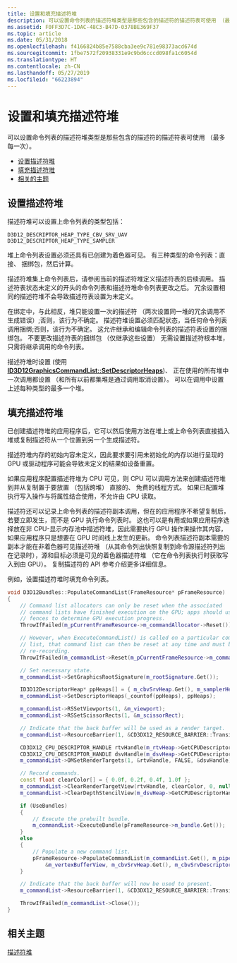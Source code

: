 ```yaml
---
title: 设置和填充描述符堆
description: 可以设置命令列表的描述符堆类型是那些包含的描述符的描述符表可使用 （最多每一次）。
ms.assetid: F0FF3D7C-1DAC-48C3-B47D-0378BE369F37
ms.topic: article
ms.date: 05/31/2018
ms.openlocfilehash: f4166824b85e7588cba3ee9c781e98373acd674d
ms.sourcegitcommit: 1fbe7572f20938331e9c9bd6cccd098fa1c6054d
ms.translationtype: HT
ms.contentlocale: zh-CN
ms.lasthandoff: 05/27/2019
ms.locfileid: "66223894"
---
```

# <a name="setting-and-populating-descriptor-heaps"></a>设置和填充描述符堆

可以设置命令列表的描述符堆类型是那些包含的描述符的描述符表可使用 （最多每一次）。

-   [设置描述符堆](#setting-and-populating-descriptor-heaps)
-   [填充描述符堆](#populating-descriptor-heaps)
-   [相关的主题](#related-topics)

## <a name="setting-descriptor-heaps"></a>设置描述符堆

描述符堆可以设置上命令列表的类型包括：

``` syntax
D3D12_DESCRIPTOR_HEAP_TYPE_CBV_SRV_UAV
D3D12_DESCRIPTOR_HEAP_TYPE_SAMPLER
```

堆上命令列表设置必须还具有已创建为着色器可见。 有三种类型的命令列表：直接、 捆绑包，然后计算。

描述符堆集上命令列表后，请参阅当前的描述符堆定义描述符表的后续调用。 描述符表状态未定义的开头的命令列表和描述符堆命令列表更改之后。 冗余设置相同的描述符堆不会导致描述符表设置为未定义。

在绑定中，与此相反，堆只能设置一次的描述符 （两次设置同一堆的冗余调用不生成错误）;否则，该行为不确定。 描述符堆设置必须匹配状态，当任何命令列表调用捆绑;否则，该行为不确定。 这允许继承和编辑命令列表的描述符表设置的捆绑包。 不要更改描述符表的捆绑包 （仅继承这些设置） 无需设置描述符根本堆，只需将继承调用的命令列表。

描述符堆时设置 (使用[ **ID3D12GraphicsCommandList::SetDescriptorHeaps**](/windows/desktop/api/d3d12/nf-d3d12-id3d12graphicscommandlist-setdescriptorheaps))、 正在使用的所有堆中一次调用都设置 （和所有以前都集堆是通过调用取消设置）。 可以在调用中设置上述每种类型的最多一个堆。

## <a name="populating-descriptor-heaps"></a>填充描述符堆

已创建描述符堆的应用程序后，它可以然后使用方法在堆上或上命令列表直接插入堆或复制描述符从一个位置到另一个生成描述符。

描述符堆内存的初始内容未定义，因此要求要引用未初始化的内存以进行呈现的 GPU 或驱动程序可能会导致未定义的结果如设备重置。

如果应用程序配置描述符堆为 CPU 可见，则 CPU 可以调用方法来创建描述符堆到并从复制置于要放置 （包括跨堆） 直接的、 免费的线程方式。 如果已配置堆执行写入操作与将属性结合使用，不允许由 CPU 读取。

描述符还可以记录上命令列表的描述符副本调用，但在的应用程序不希望复制后，若要立即发生，而不是 GPU 执行命令列表时。 这也可以是有用或如果应用程序选择放在非 CPU-显示内存池中描述符堆，因此需要执行 GPU 操作来操作其内容，如果应用程序只是想要在 GPU 时间线上发生的更新。 命令列表描述符副本需要的副本才能在非着色器可见描述符堆 （从其命令列出快照复制到命令源描述符列出在记录时），源和目标必须是可见的着色器描述符堆 （它在命令列表执行时获取写入到由 GPU）。 复制描述符的 API 参考介绍更多详细信息。

例如，设置描述符堆时填充命令列表。


```C++
void D3D12Bundles::PopulateCommandList(FrameResource* pFrameResource)
{
    // Command list allocators can only be reset when the associated
    // command lists have finished execution on the GPU; apps should use
    // fences to determine GPU execution progress.
    ThrowIfFailed(m_pCurrentFrameResource->m_commandAllocator->Reset());

    // However, when ExecuteCommandList() is called on a particular command
    // list, that command list can then be reset at any time and must be before
    // re-recording.
    ThrowIfFailed(m_commandList->Reset(m_pCurrentFrameResource->m_commandAllocator.Get(), m_pipelineState1.Get()));

    // Set necessary state.
    m_commandList->SetGraphicsRootSignature(m_rootSignature.Get());

    ID3D12DescriptorHeap* ppHeaps[] = { m_cbvSrvHeap.Get(), m_samplerHeap.Get() };
    m_commandList->SetDescriptorHeaps(_countof(ppHeaps), ppHeaps);

    m_commandList->RSSetViewports(1, &m_viewport);
    m_commandList->RSSetScissorRects(1, &m_scissorRect);

    // Indicate that the back buffer will be used as a render target.
    m_commandList->ResourceBarrier(1, &CD3DX12_RESOURCE_BARRIER::Transition(m_renderTargets[m_frameIndex].Get(), D3D12_RESOURCE_STATE_PRESENT, D3D12_RESOURCE_STATE_RENDER_TARGET));

    CD3DX12_CPU_DESCRIPTOR_HANDLE rtvHandle(m_rtvHeap->GetCPUDescriptorHandleForHeapStart(), m_frameIndex, m_rtvDescriptorSize);
    CD3DX12_CPU_DESCRIPTOR_HANDLE dsvHandle(m_dsvHeap->GetCPUDescriptorHandleForHeapStart());
    m_commandList->OMSetRenderTargets(1, &rtvHandle, FALSE, &dsvHandle);

    // Record commands.
    const float clearColor[] = { 0.0f, 0.2f, 0.4f, 1.0f };
    m_commandList->ClearRenderTargetView(rtvHandle, clearColor, 0, nullptr);
    m_commandList->ClearDepthStencilView(m_dsvHeap->GetCPUDescriptorHandleForHeapStart(), D3D12_CLEAR_FLAG_DEPTH, 1.0f, 0, 0, nullptr);

    if (UseBundles)
    {
        // Execute the prebuilt bundle.
        m_commandList->ExecuteBundle(pFrameResource->m_bundle.Get());
    }
    else
    {
        // Populate a new command list.
        pFrameResource->PopulateCommandList(m_commandList.Get(), m_pipelineState1.Get(), m_pipelineState2.Get(), m_currentFrameResourceIndex, m_numIndices, &m_indexBufferView,
            &m_vertexBufferView, m_cbvSrvHeap.Get(), m_cbvSrvDescriptorSize, m_samplerHeap.Get(), m_rootSignature.Get());
    }

    // Indicate that the back buffer will now be used to present.
    m_commandList->ResourceBarrier(1, &CD3DX12_RESOURCE_BARRIER::Transition(m_renderTargets[m_frameIndex].Get(), D3D12_RESOURCE_STATE_RENDER_TARGET, D3D12_RESOURCE_STATE_PRESENT));

    ThrowIfFailed(m_commandList->Close());
}
```



## <a name="related-topics"></a>相关主题

<dl> <dt>

[描述符堆](descriptor-heaps.md)
</dt> </dl>

 

 




